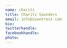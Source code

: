 ```yaml
---
name: chariti
title: Chariti Saunders
email: info@iwantrest.com
bio: 
twitterhandle: 
facebookhandle: 
photo: 
---
```



